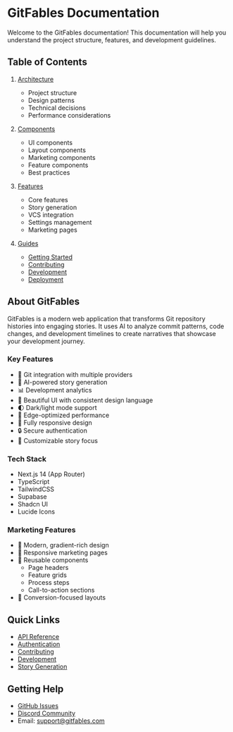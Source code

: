 # GitFables Documentation

Welcome to the GitFables documentation! This documentation will help you understand the project structure, features, and development guidelines.

## Table of Contents

1. [Architecture](./architecture/README.md)

   - Project structure
   - Design patterns
   - Technical decisions
   - Performance considerations

2. [Components](./components/README.md)

   - UI components
   - Layout components
   - Marketing components
   - Feature components
   - Best practices

3. [Features](./features/README.md)

   - Core features
   - Story generation
   - VCS integration
   - Settings management
   - Marketing pages

4. [Guides](./guides/)
   - [Getting Started](./guides/getting-started.md)
   - [Contributing](./guides/contributing.md)
   - [Development](./guides/development.md)
   - [Deployment](./guides/deployment.md)

## About GitFables

GitFables is a modern web application that transforms Git repository histories into engaging stories. It uses AI to analyze commit patterns, code changes, and development timelines to create narratives that showcase your development journey.

### Key Features

- 🔄 Git integration with multiple providers
- 📝 AI-powered story generation
- 📊 Development analytics
- 🎨 Beautiful UI with consistent design language
- 🌓 Dark/light mode support
- 🚀 Edge-optimized performance
- 📱 Fully responsive design
- 🔒 Secure authentication
- 🎯 Customizable story focus

### Tech Stack

- Next.js 14 (App Router)
- TypeScript
- TailwindCSS
- Supabase
- Shadcn UI
- Lucide Icons

### Marketing Features

- 🎨 Modern, gradient-rich design
- 📱 Responsive marketing pages
- 🧩 Reusable components
  - Page headers
  - Feature grids
  - Process steps
  - Call-to-action sections
- 🎯 Conversion-focused layouts

## Quick Links

- [API Reference](./api-reference.md)
- [Authentication](./authentication.md)
- [Contributing](./contributing.md)
- [Development](./DEVELOPMENT.md)
- [Story Generation](./story-generation.md)

## Getting Help

- [GitHub Issues](https://github.com/gitfables/gitfables/issues)
- [Discord Community](https://discord.gg/gitfables)
- Email: support@gitfables.com
